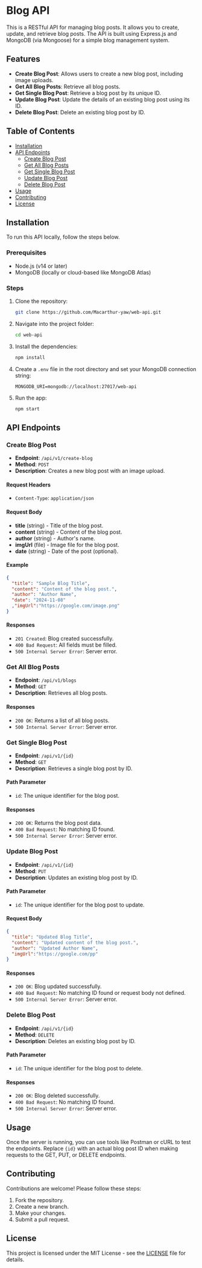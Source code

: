 
# Blog API

This is a RESTful API for managing blog posts. It allows you to create, update, and retrieve blog posts. The API is built using Express.js and MongoDB (via Mongoose) for a simple blog management system.

## Features

- **Create Blog Post**: Allows users to create a new blog post, including image uploads.
- **Get All Blog Posts**: Retrieve all blog posts.
- **Get Single Blog Post**: Retrieve a blog post by its unique ID.
- **Update Blog Post**: Update the details of an existing blog post using its ID.
- **Delete Blog Post**: Delete an existing blog post by ID.

## Table of Contents

- [Installation](#installation)
- [API Endpoints](#api-endpoints)
  - [Create Blog Post](#create-blog-post)
  - [Get All Blog Posts](#get-all-blog-posts)
  - [Get Single Blog Post](#get-single-blog-post)
  - [Update Blog Post](#update-blog-post)
  - [Delete Blog Post](#delete-blog-post)
- [Usage](#usage)
- [Contributing](#contributing)
- [License](#license)

## Installation

To run this API locally, follow the steps below.

### Prerequisites

- Node.js (v14 or later)
- MongoDB (locally or cloud-based like MongoDB Atlas)

### Steps

1. Clone the repository:

   ```bash
   git clone https://github.com/Macarthur-yaw/web-api.git
   ```

2. Navigate into the project folder:

   ```bash
   cd web-api
   ```

3. Install the dependencies:

   ```bash
   npm install
   ```

4. Create a `.env` file in the root directory and set your MongoDB connection string:

   ```env
   MONGODB_URI=mongodb://localhost:27017/web-api
   ```

5. Run the app:

   ```bash
   npm start
   ```

## API Endpoints

### Create Blog Post

- **Endpoint**: `/api/v1/create-blog`
- **Method**: `POST`
- **Description**: Creates a new blog post with an image upload.

#### Request Headers

- `Content-Type`: `application/json`

#### Request Body


- **title** (string) - Title of the blog post.
- **content** (string) - Content of the blog post.
- **author** (string) - Author's name.
- **imgUrl** (file) - Image file for the blog post.
- **date** (string) - Date of the post (optional).

#### Example

```json
{
  "title": "Sample Blog Title",
  "content": "Content of the blog post.",
  "author": "Author Name",
  "date": "2024-11-08"
  ,"imgUrl":"https://google.com/image.png"
}
```


#### Responses

- `201 Created`: Blog created successfully.
- `400 Bad Request`: All fields must be filled.
- `500 Internal Server Error`: Server error.

### Get All Blog Posts

- **Endpoint**: `/api/v1/blogs`
- **Method**: `GET`
- **Description**: Retrieves all blog posts.

#### Responses

- `200 OK`: Returns a list of all blog posts.
- `500 Internal Server Error`: Server error.

### Get Single Blog Post

- **Endpoint**: `/api/v1/{id}`
- **Method**: `GET`
- **Description**: Retrieves a single blog post by ID.

#### Path Parameter

- `id`: The unique identifier for the blog post.

#### Responses

- `200 OK`: Returns the blog post data.
- `400 Bad Request`: No matching ID found.
- `500 Internal Server Error`: Server error.

### Update Blog Post

- **Endpoint**: `/api/v1/{id}`
- **Method**: `PUT`
- **Description**: Updates an existing blog post by ID.

#### Path Parameter

- `id`: The unique identifier for the blog post to update.

#### Request Body

```json
{
  "title": "Updated Blog Title",
  "content": "Updated content of the blog post.",
  "author": "Updated Author Name",
  "imgUrl":"https://google.com/pp"
}
```

#### Responses

- `200 OK`: Blog updated successfully.
- `400 Bad Request`: No matching ID found or request body not defined.
- `500 Internal Server Error`: Server error.

### Delete Blog Post

- **Endpoint**: `/api/v1/{id}`
- **Method**: `DELETE`
- **Description**: Deletes an existing blog post by ID.

#### Path Parameter

- `id`: The unique identifier for the blog post to delete.

#### Responses

- `200 OK`: Blog deleted successfully.
- `400 Bad Request`: No matching ID found.
- `500 Internal Server Error`: Server error.

## Usage

Once the server is running, you can use tools like Postman or cURL to test the endpoints. Replace `{id}` with an actual blog post ID when making requests to the GET, PUT, or DELETE endpoints.

## Contributing

Contributions are welcome! Please follow these steps:

1. Fork the repository.
2. Create a new branch.
3. Make your changes.
4. Submit a pull request.

## License

This project is licensed under the MIT License - see the [LICENSE](LICENSE) file for details.
